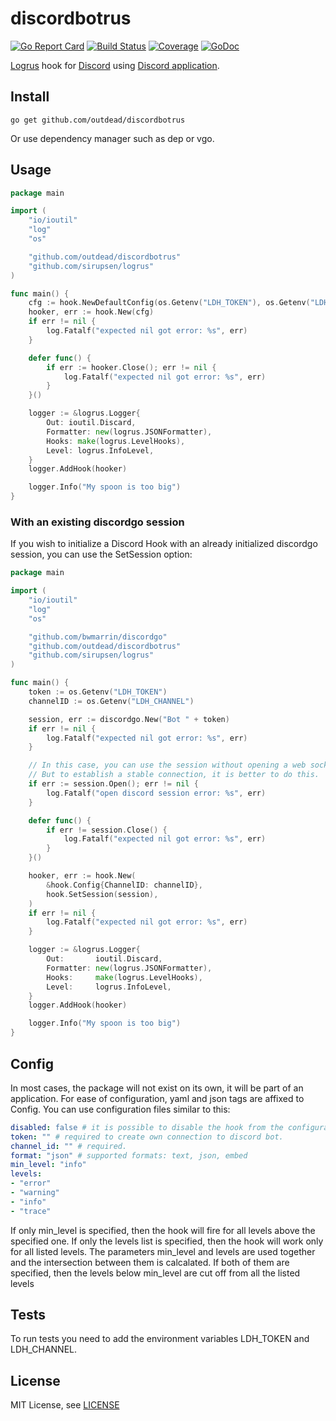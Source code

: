# discordbotrus
[![Go Report Card](https://goreportcard.com/badge/github.com/outdead/discordbotrus)](https://goreportcard.com/report/github.com/outdead/discordbotrus)
[![Build Status](https://travis-ci.org/outdead/discordbotrus.svg?branch=master)](https://travis-ci.org/outdead/discordbotrus)
[![Coverage](https://gocover.io/_badge/github.com/outdead/discordbotrus?0 "coverage")](https://gocover.io/github.com/outdead/discordbotrus)
[![GoDoc](https://img.shields.io/badge/godoc-reference-blue.svg)](https://godoc.org/github.com/outdead/discordbotrus)

[Logrus](https://github.com/sirupsen/logrus) hook for [Discord](https://discordapp.com/) using [Discord application](https://discordapp.com/developers/applications/).

## Install

```text
go get github.com/outdead/discordbotrus
```

Or use dependency manager such as dep or vgo.

## Usage

```go
package main

import (
	"io/ioutil"
	"log"
	"os"

	"github.com/outdead/discordbotrus"
	"github.com/sirupsen/logrus"
)

func main() {
	cfg := hook.NewDefaultConfig(os.Getenv("LDH_TOKEN"), os.Getenv("LDH_CHANNEL"))
	hooker, err := hook.New(cfg)
	if err != nil {
		log.Fatalf("expected nil got error: %s", err)
	}

	defer func() {
		if err := hooker.Close(); err != nil {
			log.Fatalf("expected nil got error: %s", err)
		}
	}()

	logger := &logrus.Logger{
		Out: ioutil.Discard, 
		Formatter: new(logrus.JSONFormatter), 
		Hooks: make(logrus.LevelHooks), 
		Level: logrus.InfoLevel,
	}
	logger.AddHook(hooker)

	logger.Info("My spoon is too big")
}
```

### With an existing discordgo session

If you wish to initialize a Discord Hook with an already initialized discordgo session, you can use the SetSession option:

```go
package main

import (
	"io/ioutil"
	"log"
	"os"

	"github.com/bwmarrin/discordgo"
	"github.com/outdead/discordbotrus"
	"github.com/sirupsen/logrus"
)

func main() {
	token := os.Getenv("LDH_TOKEN")
	channelID := os.Getenv("LDH_CHANNEL")

	session, err := discordgo.New("Bot " + token)
	if err != nil {
		log.Fatalf("expected nil got error: %s", err)
	}

	// In this case, you can use the session without opening a web socket.
	// But to establish a stable connection, it is better to do this.
	if err := session.Open(); err != nil {
		log.Fatalf("open discord session error: %s", err)
	}

	defer func() {
		if err != session.Close() {
			log.Fatalf("expected nil got error: %s", err)
		}
	}()

	hooker, err := hook.New(
		&hook.Config{ChannelID: channelID},
		hook.SetSession(session),
	)
	if err != nil {
		log.Fatalf("expected nil got error: %s", err)
	}

	logger := &logrus.Logger{
		Out:       ioutil.Discard,
		Formatter: new(logrus.JSONFormatter),
		Hooks:     make(logrus.LevelHooks),
		Level:     logrus.InfoLevel,
	}
	logger.AddHook(hooker)

	logger.Info("My spoon is too big")
}
```

## Config

In most cases, the package will not exist on its own, it will be part of an application. For ease of configuration, 
yaml and json tags are affixed to Config. You can use configuration files similar to this:

```yaml
disabled: false # it is possible to disable the hook from the configuration file.
token: "" # required to create own connection to discord bot.
channel_id: "" # required.
format: "json" # supported formats: text, json, embed
min_level: "info"
levels:
- "error"
- "warning"
- "info"
- "trace"
```

If only min_level is specified, then the hook will fire for all levels above the specified one. If only the levels 
list is specified, then the hook will work only for all listed levels. The parameters min_level and levels are used 
together and the intersection between them is calcalated. If both of them are specified, then the levels below min_level are cut off from all the listed levels

## Tests

To run tests you need to add the environment variables LDH_TOKEN and LDH_CHANNEL.

## License

MIT License, see [LICENSE](LICENSE)
